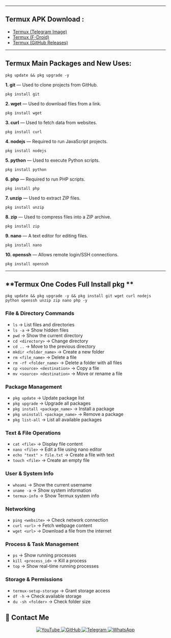 
---
## **Termux APK Download :**  
- [Termux (Telegram Image)](https://t.me/zerodark_mahadeb/8)  
- [Termux (F-Droid)](https://f-droid.org/packages/com.termux/)  
- [Termux (GitHub Releases)](https://github.com/termux/termux-app/releases)  
---
## **Termux Main Packages and New Uses:**  


```
pkg update && pkg upgrade -y
```

**1. git** — Used to clone projects from GitHub.  
```
pkg install git
```
**2. wget** — Used to download files from a link.  
```
pkg install wget
```
**3. curl** — Used to fetch data from websites.  
```
pkg install curl
```
**4. nodejs** — Required to run JavaScript projects.  
```
pkg install nodejs
```
**5. python** — Used to execute Python scripts.  
```
pkg install python
```
**6. php** — Required to run PHP scripts.  
```
pkg install php
```
**7. unzip** — Used to extract ZIP files.  
```
pkg install unzip
```
**8. zip** — Used to compress files into a ZIP archive.  
```
pkg install zip
```
**9. nano** — A text editor for editing files.  
```
pkg install nano
```
**10. openssh** — Allows remote login/SSH connections.  
```
pkg install openssh
```
---
## **Termux One Codes Full Install pkg **  
```
pkg update && pkg upgrade -y && pkg install git wget curl nodejs python openssh unzip zip nano php -y
```

### **File & Directory Commands**  
- `ls` → List files and directories  
- `ls -a` → Show hidden files  
- `pwd` → Show the current directory  
- `cd <directory>` → Change directory  
- `cd ..` → Move to the previous directory  
- `mkdir <folder_name>` → Create a new folder  
- `rm <file_name>` → Delete a file  
- `rm -rf <folder_name>` → Delete a folder with all files  
- `cp <source> <destination>` → Copy a file  
- `mv <source> <destination>` → Move or rename a file  

### **Package Management**  
- `pkg update` → Update package list  
- `pkg upgrade` → Upgrade all packages  
- `pkg install <package_name>` → Install a package  
- `pkg uninstall <package_name>` → Remove a package  
- `pkg list-all` → List all available packages  

### **Text & File Operations**  
- `cat <file>` → Display file content  
- `nano <file>` → Edit a file using nano editor  
- `echo "text" > file.txt` → Create a file with text  
- `touch <file>` → Create an empty file  

### **User & System Info**  
- `whoami` → Show the current username  
- `uname -a` → Show system information  
- `termux-info` → Show Termux system info  

### **Networking**  
- `ping <website>` → Check network connection  
- `curl <url>` → Fetch webpage content  
- `wget <url>` → Download a file from the internet  

### **Process & Task Management**  
- `ps` → Show running processes  
- `kill <process_id>` → Kill a process  
- `top` → Show real-time running processes  

### **Storage & Permissions**  
- `termux-setup-storage` → Grant storage access  
- `df -h` → Check available storage  
- `du -sh <folder>` → Check folder size  


## 📌 Contact Me  
<p align="center">
  
<a href="https://youtu.be/Knuj7DSNdIk">
  <img src="https://img.shields.io/badge/YouTube-FF0000?style=for-the-badge&logo=youtube&logoColor=white" alt="YouTube">
</a>  


<a href="https://github.com/Masterdas?tab=repositories">
  <img src="https://img.shields.io/badge/GitHub-000000?style=for-the-badge&logo=github&logoColor=white" alt="GitHub">
</a>  


<a href="https://t.me/ZeroHackNexus">
  <img src="https://img.shields.io/badge/Telegram-26A5E4?style=for-the-badge&logo=telegram&logoColor=white" alt="Telegram">
</a>  
 

<a href="https://chat.whatsapp.com/II35pNaN25rHqnUmqXK6ag">
  <img src="https://img.shields.io/badge/WhatsApp-25D366?style=for-the-badge&logo=whatsapp&logoColor=white" alt="WhatsApp">
</a>
</p>

